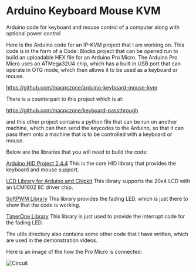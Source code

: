 ﻿# Arduino Keyboard Mouse KVM
Arduino code for keyboard and mouse control of a computer along with optional power control

Here is the Arduino code for an IP-KVM project that I am working on. This code is in the form of a Code::Blocks project that can be opened run to build an uploadable HEX file for an Arduino Pro Micro. The Arduino Pro Micro uses an ATMega32U4 chip, which has a built in USB port that can operate in OTG mode, which then allows it to be used as a keyboard or mouse.

https://github.com/macpczone/arduino-keyboard-mouse-kvm

There is a counterpart to this project which is at:

https://github.com/macpczone/keyboard-passthrough

and this other project contains a python file that can be run on another machine, which can then send the keycodes to the Arduino, so that it can pass them onto a machine that is to be controlled with a keyboard or mouse.


Below are the libraries that you will need to build the code:

[Arduino HID Project 2.4.4](https://github.com/NicoHood/HID)
This is the core HID library that provides the keyboard and mouse support.

[LCD Library for Arduino and Chipkit](https://bitbucket.org/fmalpartida/new-liquidcrystal/wiki/Home)
This library supports the 20x4 LCD with an LCM1602 IIC driver chip.

[SoftPWM Library](https://github.com/bhagman/SoftPWM)
This library provides the fading LED, which is just there to show that the code is working.

[TimerOne Library](https://github.com/PaulStoffregen/TimerOne)
This library is just used to provide the interrupt code for the fading LED.

The utils directory also contains some other code that I have written, which are used in the demonstration videos.

Here is an image of the how the Pro Micro is connected:

![Circuit](http://www.macpczone.co.uk/sites/default/files/styles/page_800/public/top_images/arduino_kvm_bb_0.png)
